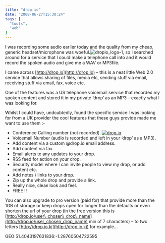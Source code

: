 ```yaml
---
title: "drop.io"
date: "2008-06-27T15:30:24"
tags: [
  "tools",
  "web"
]
---
```

I was recording some audio earlier today and the quality from my cheap, generic headset/microphone was woeful.![dropio_logo-1](dropio_logo-1_thumb.gif), so I searched around for a service that I could make a telephone call into and it would record the spoken audio and give me a WAV or MP3file.

I came across [http://drop.io](http://drop.io) – this is a neat little Web 2.0 service that allows sharing of files, media etc, sending stuff via email, receiving stuff via email, fax, voice etc.

One of the features was a US telephone voicemail service that recorded my spoken content and stored it in my private ‘drop’ as an MP3 – exactly what I was looking for.

Whilst I could have, undoubtedly, found the specific service I was looking for from a UK provider the cool features that these guys provide made me want to use them :-

-   Conference Calling number (not recorded). [![drop.io](drop.io_thumb.png)](https://kapie.com/content/binary/WindowsLiveWriter/drop.io_E868/drop.io.png)
-   Voicemail Number (audio is recorded and left in your ‘drop’ as a MP3).
-   Add content via a custom @drop.io email address.
-   Add content via fax.
-   Email alerts to any updates to your drop.
-   RSS feed for action on your drop.
-   Security model where I can invite people to view my drop, or add content etc.
-   Add notes / links to your drop.
-   Zip up the whole drop and provide a link.
-   Really nice, clean look and feel.
-   FREE !!

You can also upgrade to pro version (paid for) that provide more than the 1GB of storage or keep drops open for longer than the defaults or even shorten the url of your drop (in the free version this is [http://drop.io/user\_chosen\_drop\_name](http://drop.io/user_chosen_drop_name) min of 7 characters) – to two letters [http://drop.io.kj](http://drop.io.kj) for example…

GEO 51.4043197631836:\-1.28760504722595